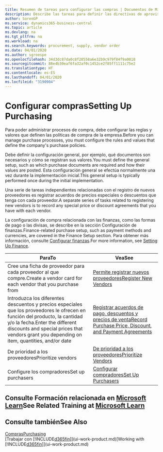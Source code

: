 ```yaml
---
title: Resumen de tareas para configurar las compras | Documentos de Microsoft
description: Describe las tareas para definir las directivas de aprovisionamiento de su empresa y configurar sus procesos de compra.
author: SorenGP
ms.service: dynamics365-business-central
ms.topic: article
ms.devlang: na
ms.tgt_pltfrm: na
ms.workload: na
ms.search.keywords: procurement, supply, vendor order
ms.date: 04/01/2020
ms.author: sgroespe
ms.openlocfilehash: 34d3dc87da0c8f20558a6e32b9c979f84f9a0018
ms.sourcegitcommit: 88e4b30eaf6fa32af0c1452ce2f85ff1111c75e2
ms.translationtype: HT
ms.contentlocale: es-ES
ms.lasthandoff: 04/01/2020
ms.locfileid: "3190904"
---
```

# <a name="setting-up-purchasing"></a><span data-ttu-id="5f529-103">Configurar compras</span><span class="sxs-lookup"><span data-stu-id="5f529-103">Setting Up Purchasing</span></span>
<span data-ttu-id="5f529-104">Para poder administrar procesos de compra, debe configurar las reglas y valores que definen las políticas de compra de la empresa.</span><span class="sxs-lookup"><span data-stu-id="5f529-104">Before you can manage purchase processes, you must configure the rules and values that define the company's purchase policies.</span></span>

<span data-ttu-id="5f529-105">Debe definir la configuración general, por ejemplo, qué documentos son necesarios y cómo se registran sus valores.</span><span class="sxs-lookup"><span data-stu-id="5f529-105">You must define the general setup, such as which purchase documents are required and how their values are posted.</span></span> <span data-ttu-id="5f529-106">Esta configuración general se efectúa normalmente una vez durante la implementación inicial.</span><span class="sxs-lookup"><span data-stu-id="5f529-106">This general setup is typically performed once during the initial implementation.</span></span>

<span data-ttu-id="5f529-107">Una serie de tareas independientes relacionadas con el registro de nuevos proveedores es registrar acuerdos de precios especiales o descuentos que tenga con cada proveedor.</span><span class="sxs-lookup"><span data-stu-id="5f529-107">A separate series of tasks related to registering new vendors is to record any special price or discount agreements that you have with each vendor.</span></span>

<span data-ttu-id="5f529-108">La configuración de compra relacionada con las finanzas, como las formas de pago o las divisas, se describe en la sección Configuración de finanzas.</span><span class="sxs-lookup"><span data-stu-id="5f529-108">Finance-related purchase setup, such as payment methods and currencies, are covered in the Finance Setup section.</span></span> <span data-ttu-id="5f529-109">Para obtener más información, consulte [Configurar finanzas](finance-setup-finance.md).</span><span class="sxs-lookup"><span data-stu-id="5f529-109">For more information, see [Setting Up Finance](finance-setup-finance.md).</span></span>

| <span data-ttu-id="5f529-110">Para</span><span class="sxs-lookup"><span data-stu-id="5f529-110">To</span></span> | <span data-ttu-id="5f529-111">Vea</span><span class="sxs-lookup"><span data-stu-id="5f529-111">See</span></span> |
| --- | --- |
| <span data-ttu-id="5f529-112">Cree una ficha de proveedor para cada proveedor al que compre.</span><span class="sxs-lookup"><span data-stu-id="5f529-112">Create a vendor card for each vendor that you purchase from</span></span>|[<span data-ttu-id="5f529-113">Permite registrar nuevos proveedores</span><span class="sxs-lookup"><span data-stu-id="5f529-113">Register New Vendors</span></span>](purchasing-how-register-new-vendors.md) |
| <span data-ttu-id="5f529-114">Introduzca los diferentes descuentos y precios especiales que los proveedores le ofrecen en función del producto, la cantidad y/o la fecha.</span><span class="sxs-lookup"><span data-stu-id="5f529-114">Enter the different discounts and special prices that vendors grant you depending on item, quantities, and/or date</span></span> |[<span data-ttu-id="5f529-115">Registrar acuerdos de pago, descuentos y precios de venta</span><span class="sxs-lookup"><span data-stu-id="5f529-115">Record Purchase Price, Discount, and Payment Agreements</span></span>](purchasing-how-record-purchase-price-discount-payment-agreements.md) |
| <span data-ttu-id="5f529-116">De prioridad a los proveedores</span><span class="sxs-lookup"><span data-stu-id="5f529-116">Prioritize vendors</span></span> |[<span data-ttu-id="5f529-117">De prioridad a los proveedores</span><span class="sxs-lookup"><span data-stu-id="5f529-117">Prioritize Vendors</span></span>](purchasing-how-prioritize-vendors.md) |
| <span data-ttu-id="5f529-118">Configure los compradores</span><span class="sxs-lookup"><span data-stu-id="5f529-118">Set up purchasers</span></span> |[<span data-ttu-id="5f529-119">Configurar compradores</span><span class="sxs-lookup"><span data-stu-id="5f529-119">Set Up Purchasers</span></span>](purchasing-how-setup-purchasers.md) |

## <a name="see-related-training-at-microsoft-learn"></a><span data-ttu-id="5f529-120">Consulte Formación relacionada en [Microsoft Learn](/learn/paths/trade-get-started-dynamics-365-business-central/)</span><span class="sxs-lookup"><span data-stu-id="5f529-120">See Related Training at [Microsoft Learn](/learn/paths/trade-get-started-dynamics-365-business-central/)</span></span>

## <a name="see-also"></a><span data-ttu-id="5f529-121">Consulte también</span><span class="sxs-lookup"><span data-stu-id="5f529-121">See Also</span></span>

[<span data-ttu-id="5f529-122">Compras</span><span class="sxs-lookup"><span data-stu-id="5f529-122">Purchasing</span></span>](purchasing-manage-purchasing.md)  
<span data-ttu-id="5f529-123">[Trabajar con [!INCLUDE[d365fin](includes/d365fin_md.md)]](ui-work-product.md)</span><span class="sxs-lookup"><span data-stu-id="5f529-123">[Working with [!INCLUDE[d365fin](includes/d365fin_md.md)]](ui-work-product.md)</span></span>
